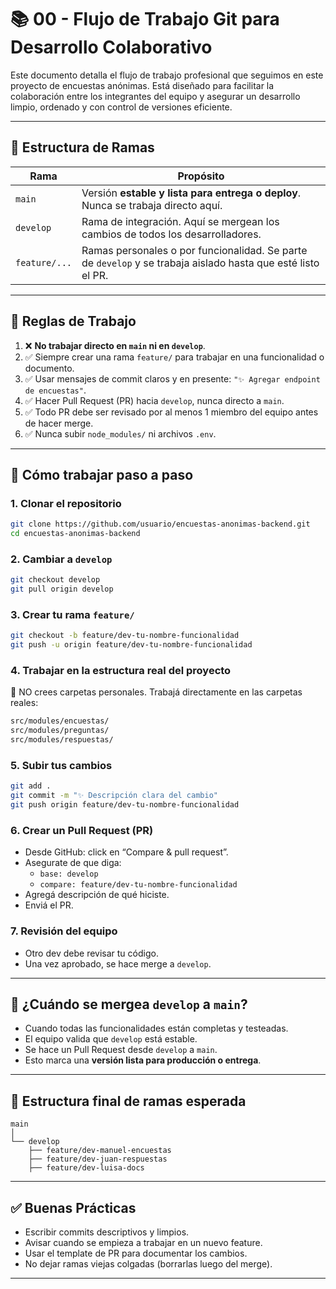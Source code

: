 # 📚 00 - Flujo de Trabajo Git para Desarrollo Colaborativo

Este documento detalla el flujo de trabajo profesional que seguimos en este proyecto de encuestas anónimas. Está diseñado para facilitar la colaboración entre los integrantes del equipo y asegurar un desarrollo limpio, ordenado y con control de versiones eficiente.

---

## 🧭 Estructura de Ramas

| Rama         | Propósito |
|--------------|-----------|
| `main`       | Versión **estable y lista para entrega o deploy**. Nunca se trabaja directo aquí. |
| `develop`    | Rama de integración. Aquí se mergean los cambios de todos los desarrolladores. |
| `feature/...`| Ramas personales o por funcionalidad. Se parte de `develop` y se trabaja aislado hasta que esté listo el PR. |

---

## 🔧 Reglas de Trabajo

1. ❌ **No trabajar directo en `main` ni en `develop`**.
2. ✅ Siempre crear una rama `feature/` para trabajar en una funcionalidad o documento.
3. ✅ Usar mensajes de commit claros y en presente: `"✨ Agregar endpoint de encuestas"`.
4. ✅ Hacer Pull Request (PR) hacia `develop`, nunca directo a `main`.
5. ✅ Todo PR debe ser revisado por al menos 1 miembro del equipo antes de hacer merge.
6. ✅ Nunca subir `node_modules/` ni archivos `.env`.

---

## 👥 Cómo trabajar paso a paso

### 1. Clonar el repositorio
```bash
git clone https://github.com/usuario/encuestas-anonimas-backend.git
cd encuestas-anonimas-backend
```

### 2. Cambiar a `develop`
```bash
git checkout develop
git pull origin develop
```

### 3. Crear tu rama `feature/`
```bash
git checkout -b feature/dev-tu-nombre-funcionalidad
git push -u origin feature/dev-tu-nombre-funcionalidad
```

### 4. Trabajar en la estructura real del proyecto
📂 NO crees carpetas personales. Trabajá directamente en las carpetas reales:
```bash
src/modules/encuestas/
src/modules/preguntas/
src/modules/respuestas/
```

### 5. Subir tus cambios
```bash
git add .
git commit -m "✨ Descripción clara del cambio"
git push origin feature/dev-tu-nombre-funcionalidad
```

### 6. Crear un Pull Request (PR)
- Desde GitHub: click en “Compare & pull request”.
- Asegurate de que diga:
  - `base: develop`
  - `compare: feature/dev-tu-nombre-funcionalidad`
- Agregá descripción de qué hiciste.
- Enviá el PR.

### 7. Revisión del equipo
- Otro dev debe revisar tu código.
- Una vez aprobado, se hace merge a `develop`.

---

## 🚀 ¿Cuándo se mergea `develop` a `main`?

- Cuando todas las funcionalidades están completas y testeadas.
- El equipo valida que `develop` está estable.
- Se hace un Pull Request desde `develop` a `main`.
- Esto marca una **versión lista para producción o entrega**.

---

## 🧩 Estructura final de ramas esperada

```
main
│
└── develop
    ├── feature/dev-manuel-encuestas
    ├── feature/dev-juan-respuestas
    ├── feature/dev-luisa-docs
```

---

## ✅ Buenas Prácticas

- Escribir commits descriptivos y limpios.
- Avisar cuando se empieza a trabajar en un nuevo feature.
- Usar el template de PR para documentar los cambios.
- No dejar ramas viejas colgadas (borrarlas luego del merge).

---
